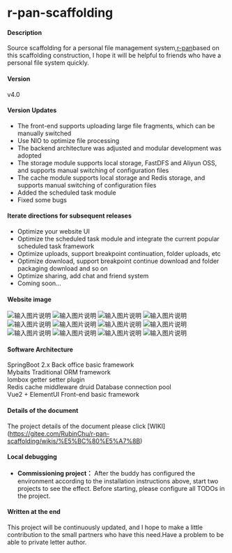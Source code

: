# r-pan-scaffolding

#### Description
Source scaffolding for a personal file management system,[r-pan](https://pan.rubinchu.com)based on this scaffolding construction, I hope it will be helpful to friends who have a personal file system quickly.

#### Version 
v4.0

#### Version Updates
* The front-end supports uploading large file fragments, which can be manually switched
* Use NIO to optimize file processing
* The backend architecture was adjusted and modular development was adopted
* The storage module supports local storage, FastDFS and Aliyun OSS, and supports manual switching of configuration files  
* The cache module supports local storage and Redis storage, and supports manual switching of configuration files 
* Added the scheduled task module
* Fixed some bugs

#### Iterate directions for subsequent releases
* Optimize your website UI
* Optimize the scheduled task module and integrate the current popular scheduled task framework
* Optimize uploads, support breakpoint continuation, folder uploads, etc
* Optimize download, support breakpoint continue download and folder packaging download and so on
* Optimize sharing, add chat and friend system
* Coming soon...

#### Website image
![输入图片说明](https://images.gitee.com/uploads/images/2020/0705/210618_7ae41201_1506368.png "WX20200705-204847@2x.png")
![输入图片说明](https://images.gitee.com/uploads/images/2020/0705/210628_247662dd_1506368.png "WX20200705-204906@2x.png")
![输入图片说明](https://images.gitee.com/uploads/images/2020/0705/210753_589c72c7_1506368.png "WX20200705-204925@2x.png")
![输入图片说明](https://images.gitee.com/uploads/images/2021/0415/183751_d5e53ee7_1506368.png "index.png")
![输入图片说明](https://images.gitee.com/uploads/images/2021/0608/094301_52648a46_1506368.png "upload.png")
![输入图片说明](https://images.gitee.com/uploads/images/2021/0415/183913_a617ed19_1506368.png "recycle.png")
![输入图片说明](https://images.gitee.com/uploads/images/2021/0415/183939_28ea83e3_1506368.png "create-share.png")
![输入图片说明](https://images.gitee.com/uploads/images/2021/0415/183951_b2bf6f2b_1506368.png "create-share-success.png")
![输入图片说明](https://images.gitee.com/uploads/images/2021/0415/184010_f2e3a06c_1506368.png "share-list.png")
![输入图片说明](https://images.gitee.com/uploads/images/2021/0415/184031_9b1add15_1506368.png "share-code.png")
![输入图片说明](https://images.gitee.com/uploads/images/2021/0415/184042_800e098f_1506368.png "share-front.png")
![输入图片说明](https://images.gitee.com/uploads/images/2021/0415/184055_a0ee67f8_1506368.png "share-expire.png")

#### Software Architecture

SpringBoot 2.x Back office basic framework  
Mybaits Traditional ORM framework  
lombox getter setter plugin  
Redis cache middleware
druid Database connection pool    
Vue2 + ElementUI Front-end basic framework  

#### Details of the document

 The project details of the document please click [WIKI] (https://gitee.com/RubinChu/r-pan-scaffolding/wikis/%E5%BC%80%E5%A7%8B)  

#### Local debugging

*   **Commissioning project：** After the buddy has configured the environment according to the installation instructions above, start two projects to see the effect. Before starting, please configure all TODOs in the project.

#### Written at the end

This project will be continuously updated, and I hope to make a little contribution to the small partners who have this need.Have a problem to be able to private letter author.